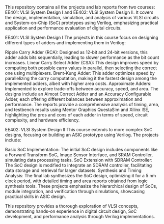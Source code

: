 This repository contains all the projects and lab reports from two courses: EE401: VLSI System Design I and EE402: VLSI System Design II. It covers the design, implementation, simulation, and analysis of various VLSI circuits and System-on-Chip (SoC) prototypes using Verilog, emphasizing practical application and performance evaluation of digital circuits.

EE401: VLSI System Design I
The projects in this course focus on designing different types of adders and implementing them in Verilog:

Ripple Carry Adder (RCA): Designed as 12-bit and 24-bit versions, this adder adds bits sequentially, leading to slower performance as the bit count increases.
Linear Carry Select Adder (CSA): This design improves speed by computing both possible carry values in parallel, then selecting the correct one using multiplexers.
Brent-Kung Adder: This adder optimizes speed by parallelizing the carry computation, making it the fastest design among the implemented adders, albeit with higher area costs.
Approximate Adders: Implemented to explore trade-offs between accuracy, speed, and area. The designs include an Almost Correct Adder and an Accuracy Configurable Adder, each offering different balances between approximation and performance.
The reports provide a comprehensive analysis of timing, area, and testbench results using Mentor Graphics QuestaSim and Xilinx ISE, highlighting the pros and cons of each adder in terms of speed, circuit complexity, and hardware efficiency​.

EE402: VLSI System Design II
This course extends to more complex SoC designs, focusing on building an ASIC prototype using Verilog. The projects include:

Basic SoC Implementation: The initial SoC design includes components like a Forward Transform SoC, Image Sensor Interface, and SRAM Controller, simulating data processing tasks.
SoC Extension with SDRAM Controller: The SoC design is modified to integrate an SDRAM controller, facilitating data storage and retrieval for larger datasets.
Synthesis and Timing Analysis: The final lab synthesizes the SoC design, optimizing it for a 5 nm clock period, with detailed timing and area reports obtained from logic synthesis tools.
These projects emphasize the hierarchical design of SoCs, module integration, and verification through simulations, showcasing practical skills in ASIC design​.

This repository provides a thorough exploration of VLSI concepts, demonstrating hands-on experience in digital circuit design, SoC development, and performance analysis through Verilog implementations.






